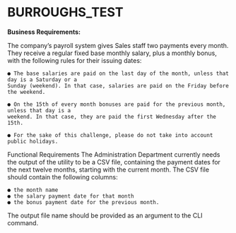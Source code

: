 # BURROUGHS_TEST

**Business Requirements:**

The company’s payroll system gives Sales staff two payments every month. They receive a regular
fixed base monthly salary, plus a monthly bonus, with the following rules for their issuing dates:

	● The base salaries are paid on the last day of the month, unless that day is a Saturday or a
	Sunday (weekend). In that case, salaries are paid on the Friday before the weekend.

	● On the 15th of every month bonuses are paid for the previous month, unless that day is a
	weekend. In that case, they are paid the first Wednesday after the 15th.

	● For the sake of this challenge, please do not take into account public holidays.
Functional Requirements
The Administration Department currently needs the output of the utility to be a CSV file,
containing the payment dates for the next twelve months, starting with the current month. The
CSV file should contain the following columns:

	● the month name
	● the salary payment date for that month
	● the bonus payment date for the previous month.

The output file name should be provided as an argument to the CLI command.
